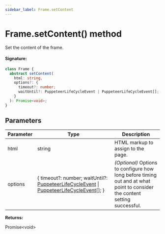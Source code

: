 ```yaml
---
sidebar_label: Frame.setContent
---
```


# Frame.setContent() method

Set the content of the frame.

#### Signature:

```typescript
class Frame {
  abstract setContent(
    html: string,
    options?: {
      timeout?: number;
      waitUntil?: PuppeteerLifeCycleEvent | PuppeteerLifeCycleEvent[];
    }
  ): Promise<void>;
}
```

## Parameters

| Parameter | Type                                                                                                                                                                          | Description                                                                                                                |
| --------- | ----------------------------------------------------------------------------------------------------------------------------------------------------------------------------- | -------------------------------------------------------------------------------------------------------------------------- |
| html      | string                                                                                                                                                                        | HTML markup to assign to the page.                                                                                         |
| options   | { timeout?: number; waitUntil?: [PuppeteerLifeCycleEvent](./puppeteer.puppeteerlifecycleevent.md) \| [PuppeteerLifeCycleEvent](./puppeteer.puppeteerlifecycleevent.md)\[\]; } | _(Optional)_ Options to configure how long before timing out and at what point to consider the content setting successful. |

**Returns:**

Promise&lt;void&gt;
